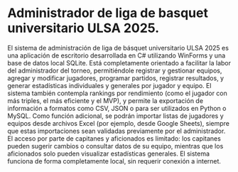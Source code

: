 # Administrador de liga de basquet universitario ULSA 2025.

El sistema de administración de liga de básquet universitario ULSA 2025 es una aplicación de escritorio desarrollada en C# utilizando WinForms y una base de datos local SQLite. Está completamente orientado a facilitar la labor del administrador del torneo, permitiéndole registrar y gestionar equipos, agregar y modificar jugadores, programar partidos, registrar resultados, y generar estadísticas individuales y generales por jugador y equipo. El sistema también contempla rankings por rendimiento (como el jugador con más triples, el más eficiente y el MVP), y permite la exportación de información a formatos como CSV, JSON o para ser utilizados en Python o MySQL. Como función adicional, se podrán importar listas de jugadores y equipos desde archivos Excel (por ejemplo, desde Google Sheets), siempre que estas importaciones sean validadas previamente por el administrador. El acceso por parte de capitanes y aficionados es limitado: los capitanes pueden sugerir cambios o consultar datos de su equipo, mientras que los aficionados solo pueden visualizar estadísticas generales. El sistema funciona de forma completamente local, sin requerir conexión a internet.

